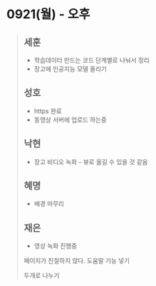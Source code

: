 # 0921(월) - 오후

>
>
>## 세훈
>
>- 학습데이터 만드는 코드 단계별로 나눠서 정리
>- 장고에 인공지능 모델 올리기
>
>## 성호
>
>- https 완료
>- 동영상 서버에 업로드 하는중
>
>## 낙현
>
>- 장고 비디오 녹화  - 뷰로 옮길 수 있을 것 같음
>
>## 혜명
>
>- 배경 마무리
>
>## 재은
>
>- 영상 녹화 진행중
>
>
>
>페이지가 친절하지 않다.  도움말 기능 넣기
>
>두개로 나누기 

